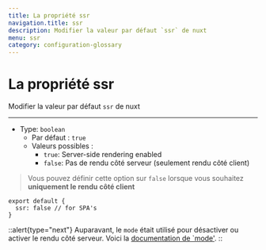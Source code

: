 ```yaml
---
title: La propriété ssr
navigation.title: ssr
description: Modifier la valeur par défaut `ssr` de nuxt
menu: ssr
category: configuration-glossary
---
```


# La propriété ssr

Modifier la valeur par défaut `ssr` de nuxt

---

- Type: `boolean`
  - Par défaut : `true`
  - Valeurs possibles :
    - `true`: Server-side rendering enabled
    - `false`: Pas de rendu côté serveur (seulement rendu côté client)

> Vous pouvez définir cette option sur `false` lorsque vous souhaitez **uniquement le rendu côté client**

```js{}[nuxt.config.js]
export default {
  ssr: false // for SPA's
}
```

::alert{type="next"}
Auparavant, le `mode` était utilisé pour désactiver ou activer le rendu côté serveur. Voici la [documentation de `mode'](/docs/configuration-glossary/configuration-mode).
::
